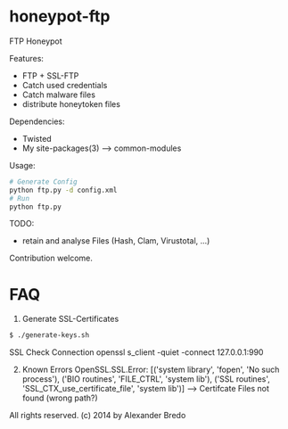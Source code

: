 honeypot-ftp
============

FTP Honeypot

Features:
 * FTP + SSL-FTP
 * Catch used credentials
 * Catch malware files
 * distribute honeytoken files

Dependencies:
 * Twisted
 * My site-packages(3) --> common-modules

Usage:
```bash
# Generate Config
python ftp.py -d config.xml
# Run
python ftp.py
```

TODO: 
 * retain and analyse Files (Hash, Clam, Virustotal, ...)
 
Contribution welcome.

FAQ
===
1) Generate SSL-Certificates

```bash
$ ./generate-keys.sh
```

SSL Check Connection
openssl s_client -quiet -connect 127.0.0.1:990

2) Known Errors
OpenSSL.SSL.Error: [('system library', 'fopen', 'No such process'), ('BIO routines', 'FILE_CTRL', 'system lib'), ('SSL routines', 'SSL_CTX_use_certificate_file', 'system lib')]
 --> Certifcate Files not found (wrong path?)

All rights reserved.
(c) 2014 by Alexander Bredo
